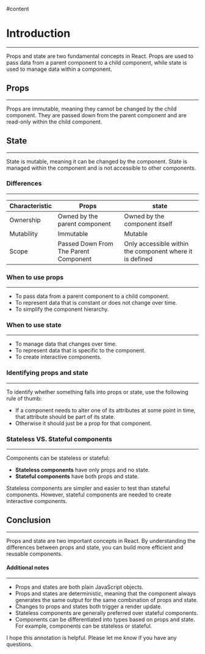 #content 
# Introduction
___
Props and state are two fundamental concepts in React. Props are used to pass data from a parent component to a child component, while state is used to manage data within a component.

## Props
___
Props are immutable, meaning they cannot be changed by the child component. They are passed down from the parent component and are read-only within the child component.

## State
___
State is mutable, meaning it can be changed by the component. State is managed within the component and is not accessible to other components.

### **Differences**
___


| Characteristic | Props | state |  
| -------- | -------- | -------- |  
| Ownership | Owned by the parent component | Owned by the component itself |  
| Mutability | Immutable | Mutable |
| Scope | Passed Down From The Parent Component | Only accessible within the component where it is defined |


### **When to use props**
____
- To pass data from a parent component to a child component.
- To represent data that is constant or does not change over time.
- To simplify the component hierarchy.

### **When to use state**
___
- To manage data that changes over time.
- To represent data that is specific to the component.
- To create interactive components.

### **Identifying props and state**
___
To identify whether something falls into props or state, use the following rule of thumb:

- If a component needs to alter one of its attributes at some point in time, that attribute should be part of its state.
- Otherwise it should just be a prop for that component.

### Stateless VS. Stateful components
____
Components can be stateless or stateful:

- **Stateless components** have only props and no state.
- **Stateful components** have both props and state.

Stateless components are simpler and easier to test than stateful components. However, stateful components are needed to create interactive components.

## **Conclusion**
____
Props and state are two important concepts in React. By understanding the differences between props and state, you can build more efficient and reusable components.

#### **Additional notes**
___
- Props and states are both plain JavaScript objects.
- Props and states are deterministic, meaning that the component always generates the same output for the same combination of props and state.
- Changes to props and states both trigger a render update.
- Stateless components are generally preferred over stateful components.
- Components can be differentiated into types based on props and state. For example, components can be stateless or stateful.

I hope this annotation is helpful. Please let me know if you have any questions.